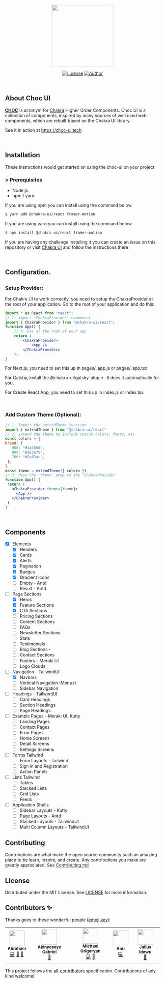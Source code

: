 <p align="center"><a href="https://choc-ui.tech" target="_blank"><img src="./public/logo.png" width="200"></a></p>
 
<div align="center">

[![License](https://img.shields.io/github/license/anubra266/choc-ui.svg?style=for-the-badge)](https://github.com/anubra266/choc-ui/blob/master/LICENSE)
[![Author](https://img.shields.io/badge/author-@anubra266-blue.svg?style=for-the-badge)](https://github.com/anubra266)

</div>
<br />

## About Choc UI

[**CHOC**](https://choc-ui.tech) is _acronym_ for [Chakra](https://chakra-ui.com) Higher Order Components. Choc UI is a collection of components, inspired by many sources of well used web components, which are rebuilt based on the Chakra UI library.

See it in action at https://choc-ui.tech

<br/>

## Installation
These instructions would get started on using the choc-ui on your project

### > Prerequisites
  * Node.js
  * npm / yarn

If you are using npm you can install using the command below.

```sh
$ yarn add @chakra-ui/react framer-motion

```
If you are using yarn you can install using the command below.

```sh 
$ npm install @chakra-ui/react framer-motion
```


If you are having any challenge installing it you can create an issue on this repository or visit [Chakra UI](https://chakra-ui.com/docs/getting-started) and follow the instructions there.

<br/>

## Configuration.
##
### **Setup Provider:**
For Chakra UI to work correctly, you need to setup the ChakraProvider at the root of your application.
Go to the root of your application and do this:

```jsx
import * as React from "react";
// 1. import 'ChakraProvider' component
import { ChakraProvider } from "@chakra-ui/react";
function App() {
    // 2. Use at the root of your app
    return (
        <ChakraProvider>
            <App />
        </ChakraProvider>
    );
}

```

For Next.js, you need to set this up in pages/_app.js or pages/_app.tsx

For Gatsby, install the @chakra-ui/gatsby-plugin . It does it automatically for you.

For Create React App, you need to set this up in index.js or index.tsx

<br/>

### **Add Custom Theme (Optional):**

  ```jsx
  // 1. Import the extendTheme function
import { extendTheme } from "@chakra-ui/react"
// 2. Extend the theme to include custom colors, fonts, etc
const colors = {
  brand: {
     900: "#1a365d",
     800: "#153e75",
     700: "#2a69ac",
   },
 }
 const theme = extendTheme({ colors })
 // 3. Pass the 'theme' prop to the 'ChakraProvider'
 function App() {
   return (
     <ChakraProvider theme={theme}>
       <App />
     </ChakraProvider>
   )
 }
```

<br/>

## Components

- [x] Elements
  - [x] Headers
  - [x] Cards
  - [x] Alerts
  - [x] Pagination
  - [x] Badges
  - [x] Gradient Icons
  - [ ] Empty - Antd
  - [ ] Result - Antd
- [ ] Page Sections
  - [x] Heros
  - [x] Feature Sections
  - [x] CTA Sections
  - [ ] Pricing Sections
  - [ ] Content Sections
  - [ ] FAQs
  - [ ] Newsletter Sections
  - [ ] Stats
  - [ ] Testimonials
  - [ ] Blog Sections -
  - [ ] Contact Sections
  - [ ] Footers - Meraki UI
  - [ ] Logo Clouds
- [ ] Navigation - TailwindUI
  - [x] Navbars
  - [ ] Vertical Navigation (Menus)
  - [ ] Sidebar Navigation
- [ ] Headings - TailwindUI
  - [ ] Card Headings
  - [ ] Section Headings
  - [ ] Page Headings
- [ ] Example Pages - Meraki UI, Kutty
  - [ ] Landing Pages
  - [ ] Contact Pages
  - [ ] Error Pages
  - [ ] Home Screens
  - [ ] Detail Screens
  - [ ] Settings Screens
- [ ] Forms Tailwind
  - [ ] Form Layouts - Tailwind
  - [ ] Sign in and Registration
  - [ ] Action Panels
- [ ] Lists Tailwind
  - [ ] Tables
  - [ ] Stacked Lists
  - [ ] Grid Lists
  - [ ] Feeds
- [ ] Application Shells
  - [ ] Sidebar Layouts - Kutty
  - [ ] Page Layouts - Antd
  - [ ] Stacked Layouts - TailwindUI
  - [ ] Multi Column Layouts - TailwindUI

## Contributing

Contributions are what make the open source community such an amazing place to be learn, inspire, and create. Any contributions you make are greatly appreciated. See [Contributing.md](./CONTRIBUTING.md)

## License

Distributed under the MIT License. See [LICENSE](./LICENSE.md) for more information.

## Contributors ✨

Thanks goes to these wonderful people ([emoji key](https://allcontributors.org/docs/en/emoji-key)):

<!-- ALL-CONTRIBUTORS-LIST:START - Do not remove or modify this section -->
<!-- prettier-ignore-start -->
<!-- markdownlint-disable -->
<table>
  <tr>
    <td align="center"><a href="https://github.com/anubra266"><img src="https://avatars.githubusercontent.com/u/30869823?v=4?s=50" width="50px;" alt=""/><br /><sub><b>Abraham</b></sub></a><br /><a href="https://github.com/anubra266/choc-ui/commits?author=anubra266" title="Code">💻</a> <a href="#design-anubra266" title="Design">🎨</a> <a href="#maintenance-anubra266" title="Maintenance">🚧</a></td>
    <td align="center"><a href="https://github.com/GabrielFemi"><img src="https://avatars.githubusercontent.com/u/39733548?v=4?s=50" width="50px;" alt=""/><br /><sub><b>Akinyosoye Gabriel</b></sub></a><br /><a href="#maintenance-GabrielFemi" title="Maintenance">🚧</a></td>
    <td align="center"><a href="https://michaelgrigoryan.com"><img src="https://avatars.githubusercontent.com/u/56165400?v=4?s=50" width="50px;" alt=""/><br /><sub><b>Michael Grigoryan</b></sub></a><br /><a href="https://github.com/anubra266/choc-ui/commits?author=MichaelGrigoryan25" title="Code">💻</a> <a href="#design-MichaelGrigoryan25" title="Design">🎨</a></td>
    <td align="center"><a href="https://github.com/abraham266"><img src="https://avatars.githubusercontent.com/u/73303261?v=4?s=50" width="50px;" alt=""/><br /><sub><b>Anu</b></sub></a><br /><a href="https://github.com/anubra266/choc-ui/commits?author=abraham266" title="Code">💻</a></td>
    <td align="center"><a href="http://geniushub.com.ng/"><img src="https://avatars.githubusercontent.com/u/12122519?v=4?s=50" width="50px;" alt=""/><br /><sub><b>Julius Idowu</b></sub></a><br /><a href="#maintenance-JuliRash" title="Maintenance">🚧</a></td>
  </tr>
</table>

<!-- markdownlint-restore -->
<!-- prettier-ignore-end -->

<!-- ALL-CONTRIBUTORS-LIST:END -->

This project follows the [all-contributors](https://github.com/all-contributors/all-contributors) specification. Contributions of any kind welcome!
